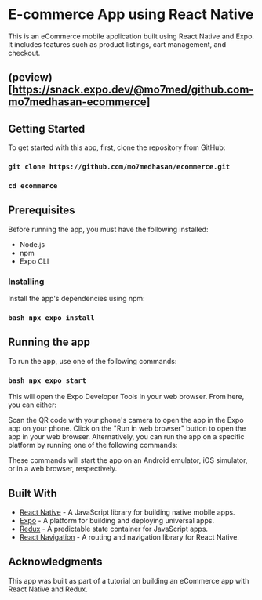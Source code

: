 # E-commerce App using React Native
This is an eCommerce mobile application built using React Native and Expo. It includes features such as product listings, cart management, and checkout.

## (peview)[https://snack.expo.dev/@mo7med/github.com-mo7medhasan-ecommerce] 

## Getting Started
To get started with this app, first, clone the repository from GitHub:
### `git clone https://github.com/mo7medhasan/ecommerce.git`
### `cd ecommerce`

## Prerequisites
Before running the app, you must have the following installed:

- Node.js
- npm
- Expo CLI

### Installing
Install the app's dependencies using npm:
### ```bash npx expo install ```
## Running the app
To run the app, use one of the following commands:
### ```bash npx expo start ```

This will open the Expo Developer Tools in your web browser. From here, you can either:

Scan the QR code with your phone's camera to open the app in the Expo app on your phone.
Click on the "Run in web browser" button to open the app in your web browser.
Alternatively, you can run the app on a specific platform by running one of the following commands:

These commands will start the app on an Android emulator, iOS simulator, or in a web browser, respectively.

## Built With
- [React Native](https://reactnative.dev/) - A JavaScript library for building native mobile apps.
- [Expo](https://expo.io/) - A platform for building and deploying universal apps.
- [Redux](https://redux.js.org/) - A predictable state container for JavaScript apps.
- [React Navigation](https://reactnavigation.org/) - A routing and navigation library for React Native.
## Acknowledgments
This app was built as part of a tutorial on building an eCommerce app with React Native and Redux.

